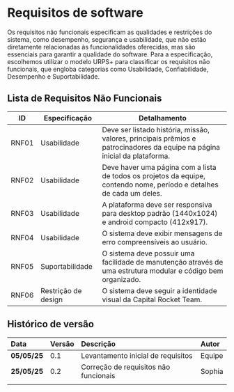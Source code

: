 # Requisitos de software

Os requisitos não funcionais especificam as qualidades e restrições do sistema, como desempenho, segurança e usabilidade, que não estão diretamente relacionadas às funcionalidades oferecidas, mas são essenciais para garantir a qualidade do software. Para a especificação, escolhemos utilizar o modelo URPS+ para classificar os requisitos não funcionais, que engloba categorias como Usabilidade, Confiabilidade, Desempenho e Suportabilidade.

## Lista de Requisitos Não Funcionais

| ID   | Especificação | Detalhamento |
|------|-------------------| --------------------------------------------------------------------------------------------------------------------|
|RNF01|Usabilidade|Deve ser listado história, missão, valores, principais prêmios e patrocinadores da equipe na página inicial da plataforma. |
|RNF02|Usabilidade|Deve haver uma página com a lista de todos os projetos da equipe, contendo nome, período e detalhes de cada um deles. |
|RNF03|Usabilidade|A plataforma deve ser responsiva para desktop padrão (1440x1024) e android compacto (412x917). |
|RNF04|Usabilidade|O sistema deve exibir mensagens de erro compreensíveis ao usuário.|
|RNF05|Suportabilidade|O sistema deve possuir uma facilidade de manutenção através de uma estrutura modular e código bem organizado.|
|RNF06|Restrição de design|O sistema deve seguir a identidade visual da Capital Rocket Team.|

## Histórico de versão 
|**Data**|**Versão** |**Descrição** |**Autor**|
| :- | :- | :- | :- |
|**05/05/25**|0.1|Levantamento inicial de requisitos|Equipe|
|**25/05/25**|0.2|Correção de requisitos não funcionais|Sophia|
|||||